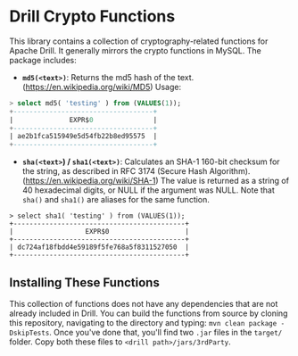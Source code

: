 # Drill Crypto Functions

This library contains a collection of cryptography-related functions for Apache Drill. It generally mirrors the crypto functions in MySQL.  The package includes:

* **`md5(<text>)`**:  Returns the md5 hash of the text. (https://en.wikipedia.org/wiki/MD5)
Usage:
```sql
> select md5( 'testing' ) from (VALUES(1));
+-----------------------------------+
|              EXPR$0               |
+-----------------------------------+
| ae2b1fca515949e5d54fb22b8ed95575  |
+-----------------------------------+
```
* **`sha(<text>`) / `sha1(<text>)`**: Calculates an SHA-1 160-bit checksum for the string, as described in RFC 3174 (Secure Hash Algorithm). (https://en.wikipedia.org/wiki/SHA-1)  The value is returned as a string of 40 hexadecimal digits, or NULL if the argument was NULL. Note that `sha()` and `sha1()` are aliases for the same function. 
```sq1
> select sha1( 'testing' ) from (VALUES(1));
+-------------------------------------------+
|                  EXPR$0                   |
+-------------------------------------------+
| dc724af18fbdd4e59189f5fe768a5f8311527050  |
+-------------------------------------------+
```

## Installing These Functions
This collection of functions does not have any dependencies that are not already included in Drill.  You can build the functions from source by cloning this repository, navigating to the directory and typing: 
`mvn clean package -DskipTests`.
Once you've done that, you'll find two `.jar` files in the `target/` folder.  Copy both these files to `<drill path>/jars/3rdParty`.
